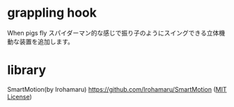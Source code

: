 # grappling hook
When pigs fly
スパイダーマン的な感じで振り子のようにスイングできる立体機動な装置を追加します。

# library
SmartMotion(by Irohamaru) https://github.com/Irohamaru/SmartMotion ([MIT License](data/ckenja.ghook.smart_motion/LICENSE))